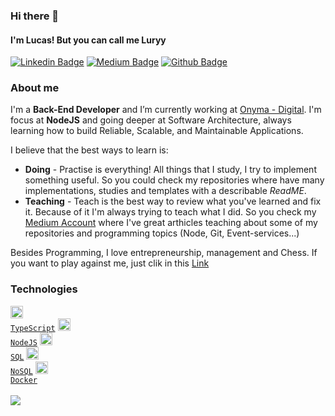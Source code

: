 ### Hi there 👋

#### I'm Lucas! But you can call me Luryy

[![Linkedin Badge](https://img.shields.io/badge/-LinkedIn-blue?style=flat-square&logo=Linkedin&logoColor=white&link=https://www.linkedin.com/in/lucas-yuri/)](https://www.linkedin.com/in/lucas-yuri/)
[![Medium Badge](https://img.shields.io/badge/-Medium-white?style=flat-square&logo=Medium&logoColor=black&link=https://lucas-yuri.medium.com/)](https://lucas-yuri.medium.com/)
[![Github Badge](https://img.shields.io/badge/-Github-000?style=flat-square&logo=Github&logoColor=white&link=https://github.com/luryy)](https://github.com/luryy)

### About me
I'm a **Back-End Developer** and I’m currently working at [Onyma - Digital](https://onyma.digital/).
I'm focus at **NodeJS** and going deeper at Software Architecture, always learning how to build Reliable, Scalable, and Maintainable Applications. </br>

I believe that the best ways to learn is:
  - **Doing** - Practise is everything! All things that I study, I try to implement something useful. So you could check my repositories where have many implementations, studies and templates with a describable _ReadME_. 
  - **Teaching** - Teach is the best way to review what you've learned and fix it. Because of it I'm always trying to teach what I did. So you check my [Medium Account](https://lucas-yuri.medium.com/) where I've great arthicles teaching about some of my repositories and programming topics (Node, Git, Event-services...)

Besides Programming, I love entrepreneurship, management and Chess. If you want to play against me, just clik in this [Link](https://www.chess.com/register?friend=79613210)
</br>

### Technologies

  <code>[<img height="20" width="20" src="https://user-images.githubusercontent.com/59494158/93822380-87807e00-fc36-11ea-9e6d-9a5e983cbb76.png">](https://www.typescriptlang.org/)
  [TypeScript](https://www.typescriptlang.org/)</code>
  <code>[<img height="20" width="20" src="https://user-images.githubusercontent.com/59494158/93822362-80597000-fc36-11ea-8ab8-4f0141bf6f6d.png">](https://nodejs.org/en/) 
  [NodeJS](https://nodejs.org/en/)</code>
  <code>[<img height="20" width="20" src="https://user-images.githubusercontent.com/59494158/93822375-85b6ba80-fc36-11ea-8eea-850f714ebf92.png">](https://www.postgresql.org/) 
  [SQL](https://www.postgresql.org/)</code>
  <code>[<img height="20" width="20" src="https://user-images.githubusercontent.com/59494158/108262853-4092a800-7144-11eb-8fa6-cd0f7e5715b2.jpeg">](https://www.mongodb.com/3) 
  [NoSQL](https://www.mongodb.com/3)</code>
  <code>[<img height="20" width="20" src="https://user-images.githubusercontent.com/59494158/115739050-fad0a680-a363-11eb-9f13-29662808c435.png">](https://www.docker.com) 
  [Docker](https://www.docker.com)</code>
  <br/>
  <br/>
  <a href="https://github.com/anuraghazra/github-readme-stats">
    <img align="rigth" src="https://github-readme-stats.vercel.app/api/top-langs/?username=luryy&layout=compact" />
  </a>
  

